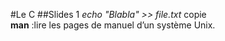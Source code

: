 #Le C
##Slides 1 
*echo "Blabla" >> file.txt* copie  
**man** :lire les pages de manuel d’un système Unix.  

